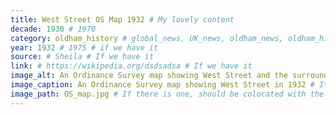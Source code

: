 ```yaml
---
title: West Street OS Map 1932 # My lovely content
decade: 1930 # 1970
category: oldham_history # global_news, UK_news, oldham_news, oldham_history, towers, surrounding_estate # Always exactly one category
year: 1932 # 1975 # if we have it
source: # Sheila # If we have it
link: # https://wikipedia.org/dsdsadsa # If we have it
image_alt: An Ordinance Survey map showing West Street and the surrounding area, with the mill (referred to as ‘Summervale Mill’) at the centre. # If there is one
image_caption: An Ordinance Survey map showing West Street in 1932 # If there is one
image_path: OS_map.jpg # If there is one, should be colocated with the index.md file in the folder
---
```

